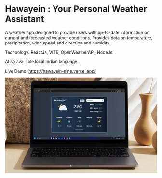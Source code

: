 # Hawayein : Your Personal Weather Assistant
 
A weather app designed to provide users with up-to-date information on current and forecasted weather conditions. Provides data on temperature, precipitation, wind speed and direction and humidity.

Technology: ReactJs, VITE, OpenWeatherAPI, NodeJs.

ALso available local Indian language.

Live Demo: https://hawayein-nine.vercel.app/

 ![](./R2.png)
